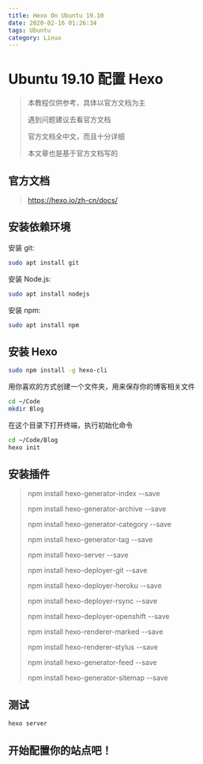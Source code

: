 ```yaml
---
title: Hexo On Ubuntu 19.10
date: 2020-02-16 01:26:34
tags: Ubuntu
category: Linux
---
```


# Ubuntu 19.10 配置 Hexo

> 本教程仅供参考，具体以官方文档为主
>
> 遇到问题建议去看官方文档
>
> 官方文档全中文，而且十分详细
>
> 本文章也是基于官方文档写的

## 官方文档

> https://hexo.io/zh-cn/docs/

## 安装依赖环境

安装 git:

```bash
sudo apt install git
```

安装 Node.js:

```bash
sudo apt install nodejs
```

安装 npm:

```bash
sudo apt install npm
```

## 安装 Hexo

```bash
sudo npm install -g hexo-cli
```

用你喜欢的方式创建一个文件夹，用来保存你的博客相关文件

```bash
cd ~/Code
mkdir Blog
```

在这个目录下打开终端，执行初始化命令

```bash
cd ~/Code/Blog
hexo init
```

## 安装插件

> npm install hexo-generator-index --save
>
> npm install hexo-generator-archive --save
>
> npm install hexo-generator-category --save
>
> npm install hexo-generator-tag --save
>
> npm install hexo-server --save
>
> npm install hexo-deployer-git --save
>
> npm install hexo-deployer-heroku --save
>
> npm install hexo-deployer-rsync --save
>
> npm install hexo-deployer-openshift --save
>
> npm install hexo-renderer-marked --save
>
> npm install hexo-renderer-stylus --save
>
> npm install hexo-generator-feed --save
>
> npm install hexo-generator-sitemap --save

## 测试

```bash
hexo server
```

## 开始配置你的站点吧！
